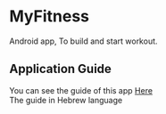 # MyFitness
Android app, To build and start workout.

## Application Guide
You can see the guide of this app  <a href='./MyFitness-guide.pdf'>Here</a> <br />
The guide in Hebrew language
